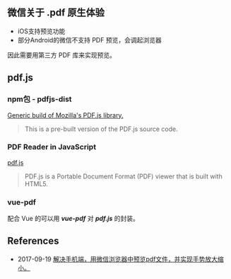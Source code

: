 ## 微信关于 .pdf 原生体验
* iOS支持预览功能
* 部分Android的微信不支持 PDF 预览，会调起浏览器

因此需要用第三方 PDF 库来实现预览。

## pdf.js

### npm包 - pdfjs-dist
[Generic build of Mozilla's PDF.js library.](https://www.npmjs.com/package/pdfjs-dist)

> This is a pre-built version of the PDF.js source code.

### PDF Reader in JavaScript
[pdf.js](https://github.com/mozilla/pdf.js)

> PDF.js is a Portable Document Format (PDF) viewer that is built with HTML5.

### vue-pdf
配合 Vue 的可以用 ***vue-pdf*** 对 ***pdf.js*** 的封装。

## References
* 2017-09-19 [解决手机端，用微信浏览器中预览pdf文件，并实现手势放大缩小。](https://blog.csdn.net/weixin_38820795/article/details/78030304)
